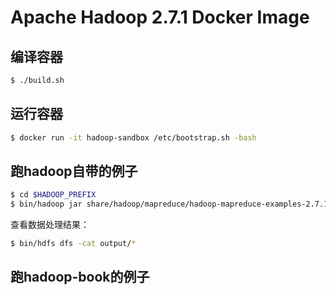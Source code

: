 # Apache Hadoop 2.7.1 Docker Image

## 编译容器

```bash
$ ./build.sh
```

## 运行容器

```bash
$ docker run -it hadoop-sandbox /etc/bootstrap.sh -bash
```

## 跑hadoop自带的例子

```bash
$ cd $HADOOP_PREFIX
$ bin/hadoop jar share/hadoop/mapreduce/hadoop-mapreduce-examples-2.7.1.jar grep input output 'dfs[a-z.]+'
```

查看数据处理结果：

```bash
$ bin/hdfs dfs -cat output/*
```

## 跑hadoop-book的例子

